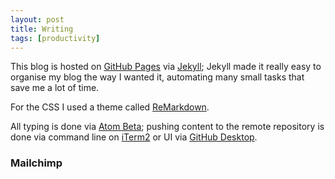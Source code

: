```yaml
---
layout: post
title: Writing
tags: [productivity]
---
```


This blog is hosted on [GitHub Pages](https://pages.github.com/) via [Jekyll](https://jekyllrb.com/); Jekyll made it really easy to organise my blog the way I wanted it, automating many small tasks that save me a lot of time.

For the CSS I used a theme called [ReMarkdown](https://fvsch.github.io/remarkdown/).

All typing is done via [Atom Beta](https://atom.io/beta); pushing content to the remote repository is done via command line on [iTerm2](https://iterm2.com/) or UI via [GitHub Desktop](https://desktop.github.com/).

### Mailchimp
